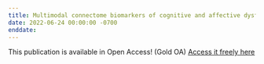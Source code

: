 ```yaml
---
title: Multimodal connectome biomarkers of cognitive and affective dysfunction in the common epilepsies.
date: 2022-06-24 00:00:00 -0700
enddate:
---
```


This publication is available in Open Access! (Gold OA)
[Access it freely here](https://direct.mit.edu/netn/article-pdf/6/2/320/2028100/netn_a_00237.pdf
)

